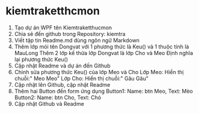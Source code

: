 # kiemtraketthcmon
1. Tạo dự án WPF tên Kiemtraketthucmon
2. Chia sẻ đến github trong Repository: kiemtra
3. Viết tập tin Readme.md dùng ngôn ngữ Markdown
4. Thêm lớp mói tên Dongvat với 1 phương thức là Keu() và 1 thuộc tính là MauLong
   Thêm 2 lớp kế thừa lớp Dongvat là lớp Cho và Meo Định nghĩa lại phương thức Keu()
5. Cập nhật Readme và dự án đến Github
6. Chỉnh sửa phương thức Keu() của lớp Meo và Cho
Lớp Meo: Hiển thị chuỗi:" Meo Meo"
Lớp Cho: Hiển thị chuỗi:" Gâu Gâu"
7. Cập nhật lên Github, cập nhật Readme
8. Thêm hai Button đến form ứng dụng
Button1: Name: btn Meo, Text: Mèo
Button2: Name: btn Cho, Text: Chó
9. Cập nhật Github và Readme

